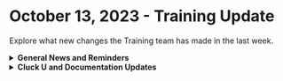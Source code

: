 # October 13, 2023 - Training Update

Explore what new changes the Training team has made in the last week.

<details>

<summary><strong>General News and Reminders</strong></summary>

* Join us for our regularly scheduled Training:
  * Mondays: Rewst 101 @ 12pm EST + Rewst 104 @ 1:15pm EST
  * Tuesdays: Rewst 102 @ 12pm EST + Rewst 105 @ 1:15pm EST
  * Wednesdays: Rewst 103 @ 12pm EST + Rewst 106 @ 1:15pm EST
  * Thursdays: Cluck U Office Hours @ 11am EST
* Join us in our new [Cluck-U Discord channel](https://discord.com/channels/936789089703845988/1121465945295167588) if you have any questions, comments, or concerns!

</details>

<details>

<summary><strong>Cluck U and Documentation Updates</strong></summary>

**Cluck University**

* We have completed the first pilot of Rewst 201 and will be rolling it out in the coming weeks!
* Additional contextual text has been added to the following course pages:
  * [Broken link](broken-reference "mention")
  * [Broken link](broken-reference "mention")
  * [Broken link](broken-reference "mention")
  * [Broken link](broken-reference "mention")
  * [Broken link](broken-reference "mention")
* [Broken link](broken-reference "mention")A step-by-step guide video added!

**Documentation**

* [october-6th-2023-mfa-buffet.md](../../roc-open-mics/roc-open-mics-north-america/2023-roc-open-mics/october-6th-2023-mfa-buffet.md "mention")added
* [Broken link](broken-reference "mention")page with video added&#x20;
* **Updates and Fixes:**&#x20;
  * [Broken link](broken-reference "mention"): Added a section on **r**e-running a pod from a ticket
  * [Broken link](broken-reference "mention"): Added Updating the password profile of a user fails with a forbidden error section&#x20;
  * [datto-rmm-integration-setup.md](../../../documentation/configuration/integrations/integration-guides/datto-rmm-integration-setup.md "mention"): Replaced the Rewst Script Run Powershell.cpt file with an updated version

</details>
